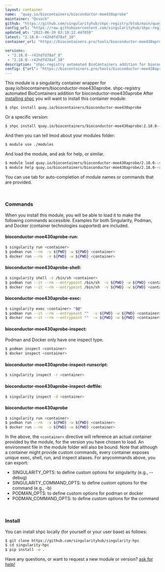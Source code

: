 ```yaml
---
layout: container
name:  "quay.io/biocontainers/bioconductor-moe430aprobe"
maintainer: "@vsoch"
github: "https://github.com/singularityhub/shpc-registry/blob/main/quay.io/biocontainers/bioconductor-moe430aprobe/container.yaml"
config_url: "https://raw.githubusercontent.com/singularityhub/shpc-registry/main/quay.io/biocontainers/bioconductor-moe430aprobe/container.yaml"
updated_at: "2023-06-20 03:10:12.447059"
latest: "2.18.0--r42hdfd78af_10"
container_url: "https://biocontainers.pro/tools/bioconductor-moe430aprobe"

versions:
 - "2.18.0--r41hdfd78af_9"
 - "2.18.0--r42hdfd78af_10"
description: "shpc-registry automated BioContainers addition for bioconductor-moe430aprobe"
config: {"url": "https://biocontainers.pro/tools/bioconductor-moe430aprobe", "maintainer": "@vsoch", "description": "shpc-registry automated BioContainers addition for bioconductor-moe430aprobe", "latest": {"2.18.0--r42hdfd78af_10": "sha256:94f0c3259edd16ff0ddcd8686c78ce6aa8280ec888dda9f4a5d7f999116ef193"}, "tags": {"2.18.0--r41hdfd78af_9": "sha256:33f3fcb949a46616a3bad2d607fa2adb4f06b786c7042735f7e5d8f75e607c94", "2.18.0--r42hdfd78af_10": "sha256:94f0c3259edd16ff0ddcd8686c78ce6aa8280ec888dda9f4a5d7f999116ef193"}, "docker": "quay.io/biocontainers/bioconductor-moe430aprobe"}
---
```


This module is a singularity container wrapper for quay.io/biocontainers/bioconductor-moe430aprobe.
shpc-registry automated BioContainers addition for bioconductor-moe430aprobe
After [installing shpc](#install) you will want to install this container module:


```bash
$ shpc install quay.io/biocontainers/bioconductor-moe430aprobe
```

Or a specific version:

```bash
$ shpc install quay.io/biocontainers/bioconductor-moe430aprobe:2.18.0--r42hdfd78af_10
```

And then you can tell lmod about your modules folder:

```bash
$ module use ./modules
```

And load the module, and ask for help, or similar.

```bash
$ module load quay.io/biocontainers/bioconductor-moe430aprobe/2.18.0--r42hdfd78af_10
$ module help quay.io/biocontainers/bioconductor-moe430aprobe/2.18.0--r42hdfd78af_10
```

You can use tab for auto-completion of module names or commands that are provided.

<br>

### Commands

When you install this module, you will be able to load it to make the following commands accessible.
Examples for both Singularity, Podman, and Docker (container technologies supported) are included.

#### bioconductor-moe430aprobe-run:

```bash
$ singularity run <container>
$ podman run --rm  -v ${PWD} -w ${PWD} <container>
$ docker run --rm  -v ${PWD} -w ${PWD} <container>
```

#### bioconductor-moe430aprobe-shell:

```bash
$ singularity shell -s /bin/sh <container>
$ podman run --it --rm --entrypoint /bin/sh  -v ${PWD} -w ${PWD} <container>
$ docker run --it --rm --entrypoint /bin/sh  -v ${PWD} -w ${PWD} <container>
```

#### bioconductor-moe430aprobe-exec:

```bash
$ singularity exec <container> "$@"
$ podman run --it --rm --entrypoint ""  -v ${PWD} -w ${PWD} <container> "$@"
$ docker run --it --rm --entrypoint ""  -v ${PWD} -w ${PWD} <container> "$@"
```

#### bioconductor-moe430aprobe-inspect:

Podman and Docker only have one inspect type.

```bash
$ podman inspect <container>
$ docker inspect <container>
```

#### bioconductor-moe430aprobe-inspect-runscript:

```bash
$ singularity inspect -r <container>
```

#### bioconductor-moe430aprobe-inspect-deffile:

```bash
$ singularity inspect -d <container>
```



#### bioconductor-moe430aprobe

```bash
$ singularity run <container>
$ podman run --rm  -v ${PWD} -w ${PWD} <container>
$ docker run --rm  -v ${PWD} -w ${PWD} <container>
```


In the above, the `<container>` directive will reference an actual container provided
by the module, for the version you have chosen to load. An environment file in the
module folder will also be bound. Note that although a container
might provide custom commands, every container exposes unique exec, shell, run, and
inspect aliases. For anycommands above, you can export:

 - SINGULARITY_OPTS: to define custom options for singularity (e.g., --debug)
 - SINGULARITY_COMMAND_OPTS: to define custom options for the command (e.g., -b)
 - PODMAN_OPTS: to define custom options for podman or docker
 - PODMAN_COMMAND_OPTS: to define custom options for the command

<br>

### Install

You can install shpc locally (for yourself or your user base) as follows:

```bash
$ git clone https://github.com/singularityhub/singularity-hpc
$ cd singularity-hpc
$ pip install -e .
```

Have any questions, or want to request a new module or version? [ask for help!](https://github.com/singularityhub/singularity-hpc/issues)